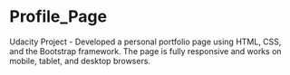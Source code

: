 # Profile_Page
Udacity Project - Developed a personal portfolio page using HTML, CSS, and the Bootstrap framework. The page is fully responsive and works on mobile, tablet, and desktop browsers.
